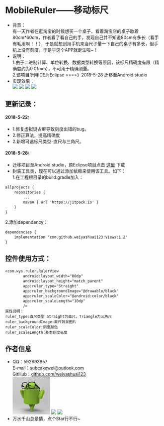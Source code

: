 # MobileRuler——移动标尺
 * 背景： </br>
 有一天作者在逛淘宝的时候想买一个桌子，看着淘宝店的桌子歇着80cm*60cm，作者看了看自己的手，发现自己并不知道80cm有多长（看手有毛用啊！！），于是就想到用手机来当尺子量一下自己的桌子有多长，但手机上没有刻度，于是乎这个APP就诞生啦~！
 * 说明： </br>1.由于二进制计算、单位转换、数据类型转换等原因，该标尺精确度有限（精确度约为0.01mm），不可用于精确测量。</br>
 2.该项目所用IDE为Eclipse ====》2018-5-28 迁移至Android studio
 * 实现效果：</br>
 ![](https://github.com/weiyashuai123/MobileRuler/blob/master/git_res/ruler_0.jpg)
 ![](https://github.com/weiyashuai123/MobileRuler/blob/master/git_res/ruler_1.jpg)
 ![](https://github.com/weiyashuai123/MobileRuler/blob/master/git_res/ruler_2.jpg)
 ![](https://github.com/weiyashuai123/MobileRuler/blob/master/git_res/ruler_4.jpg)
## 更新记录：</br>
#### 2018-5-22:
* 1.修复虚拟键占屏导致刻度出错的bug。
* 2.修正算法，提高精确度
* 2.新增可选标尺类型-直尺与三角尺。
#### 2018-5-28:
* 迁移项目至Android studio，原Eclipse项目点击 [这里](https://github.com/weiyashuai123/MobileRuler/raw/master/git_res/MobileRuler.zip) 下载
* 封装工具类，现在可以通过添加依赖来使用该工具。如下：</br>
  1.在工程根目录的build.gradle加入：</br>
```
allprojects {
    repositories {
        ...
        maven { url 'https://jitpack.io' }
    }
}
```
 2.添加dependency：</br>
```
dependencies {
    implementation 'com.github.weiyashuai123:Views:1.2'
}
```
## 控件使用方式：
```
<com.wys.ruler.RulerView
        android:layout_width="80dp"
        android:layout_height="match_parent"
        app:ruler_type="Straight"
        app:ruler_backgroundImage="@drawable/black"
        app:ruler_scaleColor="@android:color/black"
        app:ruler_scaleLength="10dp"
        />
属性说明：
ruler_type:直尺类型 Straight为直尺，Triangle为三角尺
ruler_backgroundImage:直尺背景图片
ruler_scaleColor:刻度颜色
ruler_scaleLength:基本刻度长度
```

## 作者信息
* QQ：592693857</br>
 E-mail：subcakewei@outlook.com</br>
 GitHub：[github.com/weiyashuai123](https://github.com/weiyashuai123)</br>
 ![](https://github.com/weiyashuai123/Code-specification/blob/master/icon120.png)
 ![](https://github.com/weiyashuai123/TeacherAssiatant-detailed/blob/master/image/wechat.png)
 ![](https://github.com/weiyashuai123/TeacherAssiatant-detailed/blob/master/image/icon120.png)</br>
* 万水千山总是情，点个Star行不行~
